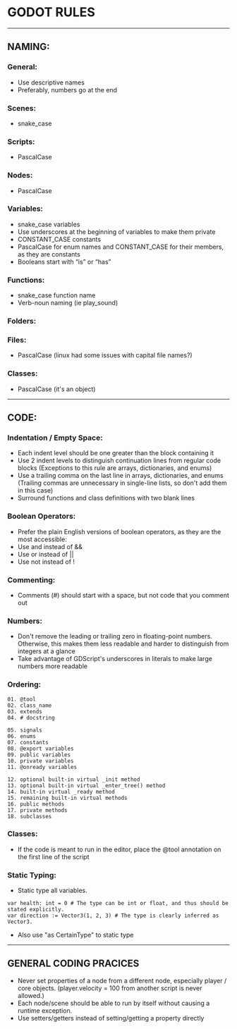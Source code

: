 # GODOT RULES

---

## NAMING:

### General:
- Use descriptive names
- Preferably, numbers go at the end

### Scenes:
- snake_case

### Scripts:
- PascalCase

### Nodes:
- PascalCase

### Variables:
- snake_case variables
- Use underscores at the beginning of variables to make them private
- CONSTANT_CASE constants
- PascalCase for enum names and CONSTANT_CASE for their members, as they are constants
- Booleans start with “is” or “has”

### Functions:
- snake_case function name 
- Verb-noun naming (ie play_sound)

### Folders:

### Files:
- PascalCase (linux had some issues with capital file names?)

### Classes:
- PascalCase (it's an object)

---

## CODE:

### Indentation / Empty Space:
- Each indent level should be one greater than the block containing it
- Use 2 indent levels to distinguish continuation lines from regular code blocks (Exceptions to this rule are arrays, dictionaries, and enums)
- Use a trailing comma on the last line in arrays, dictionaries, and enums (Trailing commas are unnecessary in single-line lists, so don't add them in this case)
- Surround functions and class definitions with two blank lines

### Boolean Operators:
- Prefer the plain English versions of boolean operators, as they are the most accessible:
- Use and instead of &&
- Use or instead of ||
- Use not instead of !

### Commenting:
- Comments (#) should start with a space, but not code that you comment out

### Numbers:
- Don't remove the leading or trailing zero in floating-point numbers. Otherwise, this makes them less readable and harder to distinguish from integers at a glance
- Take advantage of GDScript's underscores in literals to make large numbers more readable

### Ordering:
```
01. @tool
02. class_name
03. extends
04. # docstring

05. signals
06. enums
07. constants
08. @export variables
09. public variables
10. private variables
11. @onready variables

12. optional built-in virtual _init method
13. optional built-in virtual _enter_tree() method
14. built-in virtual _ready method
15. remaining built-in virtual methods
16. public methods
17. private methods
18. subclasses
```

### Classes:
- If the code is meant to run in the editor, place the @tool annotation on the first line of the script

### Static Typing:
- Static type all variables.
```
var health: int = 0 # The type can be int or float, and thus should be stated explicitly.
var direction := Vector3(1, 2, 3) # The type is clearly inferred as Vector3.
```
- Also use "as CertainType" to static type

---

## GENERAL CODING PRACICES

- Never set properties of a node from a different node, especially player / core objects.  (player.velocity = 100 from another script is never allowed.)
- Each node/scene should be able to run by itself without causing a runtime exception.
- Use setters/getters instead of setting/getting a property directly